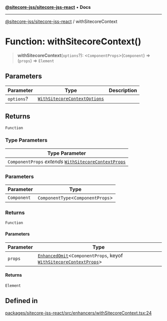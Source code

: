 [**@sitecore-jss/sitecore-jss-react**](../README.md) • **Docs**

***

[@sitecore-jss/sitecore-jss-react](../README.md) / withSitecoreContext

# Function: withSitecoreContext()

> **withSitecoreContext**(`options`?): \<`ComponentProps`\>(`Component`) => (`props`) => `Element`

## Parameters

| Parameter | Type | Description |
| ------ | ------ | ------ |
| `options`? | [`WithSitecoreContextOptions`](../interfaces/WithSitecoreContextOptions.md) |  |

## Returns

`Function`

### Type Parameters

| Type Parameter |
| ------ |
| `ComponentProps` *extends* [`WithSitecoreContextProps`](../interfaces/WithSitecoreContextProps.md) |

### Parameters

| Parameter | Type |
| ------ | ------ |
| `Component` | `ComponentType`\<`ComponentProps`\> |

### Returns

`Function`

#### Parameters

| Parameter | Type |
| ------ | ------ |
| `props` | [`EnhancedOmit`](../type-aliases/EnhancedOmit.md)\<`ComponentProps`, keyof [`WithSitecoreContextProps`](../interfaces/WithSitecoreContextProps.md)\> |

#### Returns

`Element`

## Defined in

[packages/sitecore-jss-react/src/enhancers/withSitecoreContext.tsx:24](https://github.com/Sitecore/jss/blob/d56062542bc79b861e80260c109b6674c65ef288/packages/sitecore-jss-react/src/enhancers/withSitecoreContext.tsx#L24)
